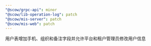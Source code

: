 ```yaml
---
"@scow/grpc-api": minor
"@scow/lib-operation-log": patch
"@scow/mis-server": patch
"@scow/mis-web": patch
---
```


用户表增加手机、组织和备注字段并允许平台和租户管理员修改用户信息

